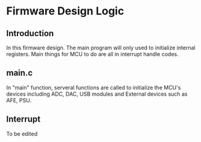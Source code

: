 # Firmware Design Logic

## Introduction

In this firmware design. The main program will only used to initialize internal registers. Main things for MCU to do are all in interrupt handle codes.

## main.c

In "main" function, serveral functions are called to initialize the MCU's devices including ADC, DAC, USB modules and External devices such as AFE, PSU.

## Interrupt

To be edited